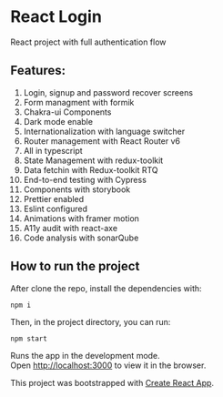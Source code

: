 # React Login

React project with full authentication flow

## Features:

1. Login, signup and password recover screens
2. Form managment with formik
3. Chakra-ui Components
4. Dark mode enable
5. Internationalization with language switcher
6. Router management with React Router v6
7. All in typescript
8. State Management with redux-toolkit
9. Data fetchin with Redux-toolkit RTQ
10. End-to-end testing with Cypress
11. Components with storybook
12. Prettier enabled
13. Eslint configured
14. Animations with framer motion
15. A11y audit with react-axe
16. Code analysis with sonarQube

## How to run the project

After clone the repo, install the dependencies with:

`npm i`

Then, in the project directory, you can run:

`npm start`

Runs the app in the development mode.<br /> Open
[http://localhost:3000](http://localhost:3000) to view it in the browser.

This project was bootstrapped with
[Create React App](https://github.com/facebook/create-react-app).
